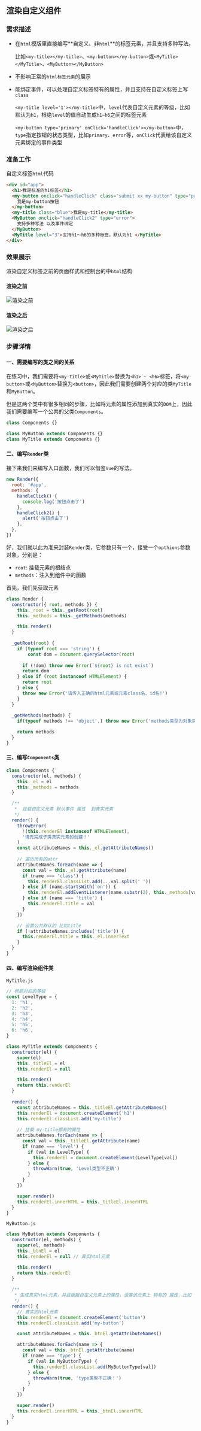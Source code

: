 ## 渲染自定义组件

### 需求描述

- 在`html`模版里直接编写**自定义、非`html`**的标签元素，并且支持多种写法。

  比如`<my-title></my-title>`、`<my-button></my-button>`或`<MyTitle></MyTitle>`、`<MyButton></MyButton>`

- 不影响正常的`html标签元素`的展示

- 能绑定事件，可以处理自定义标签特有的属性，并且支持在自定义标签上写`class`

  `<my-title level='1'></my-title>`中，`level`代表自定义元素的等级，比如默认为`h1`，根绝`level`的值自动生成`h1~h6`之间的标签元素

  `<my-button type='primary' onClick='handleClick'></my-button>`中，`type`指定按钮的状态类型，比如`primary`、`error`等，`onClick`代表给该自定义元素绑定的事件类型

### 准备工作

自定义标签`html`代码

```html
<div id="app">
  <h1>我是标准的h1标签</h1>
  <my-button onclick="handleClick" class="submit xx my-button" type="primary">
    我是my-button按钮
  </my-button>
  <my-title class="blue">我是my-title</my-title>
  <MyButton onclick="handleClick2" type="error">
    支持多种写法 以及事件绑定
  </MyButton>
  <MyTitle level="3">支持h1～h6的多种标签，默认为h1 </MyTitle>
</div>
```

### 效果展示

渲染自定义标签之前的页面样式和控制台的中`html`结构

#### 渲染之前

![渲染之前](../images/01.jpg)

#### 渲染之后

![渲染之后](../images/02.jpg)

### 步骤详情

#### 一、需要编写的类之间的关系

在练习中，我们需要将`<my-title>`或`<MyTitle>`替换为`<h1> ~ <h6>`标签，将`<my-button>`或`<MyButton>`替换为`<button>`，因此我们需要创建两个对应的类`MyTitle`和`MyButton`。

但是这两个类中有很多相同的步骤，比如将元素的属性添加到真实的`DOM`上，因此我们需要编写一个公共的父类`Components`。

```js
class Components {}

class MyButton extends Components {}
class MyTitle extends Components {}
```

#### 二、编写`Render`类

接下来我们来编写入口函数，我们可以借鉴`Vue`的写法。

```js
new Render({
  root: '#app',
  methods: {
    handleClick() {
      console.log('按钮点击了')
    },
    handleClick2() {
      alert('按钮点击了')
    },
  },
})
```

好，我们就以此为准来封装`Render`类，它参数只有一个，接受一个`opthions`参数对象，分别是：

- `root`: 挂载元素的根结点
- `methods`：注入到组件中的函数

首先，我们先获取元素

```js
class Render {
  constructor({ root, methods }) {
    this._root = this._getRoot(root)
    this._methods = this._getMethods(methods)

    this.render()
  }
  
  _getRoot(root) {
    if (typeof root === 'string') {
     	const dom = document.querySelector(root)
      
      if (!dom) throw new Error(`${root} is not exist`)
      return dom
    } else if (root instanceof HTMLElement) {
      return root
    } else {
      throw new Error('请传入正确的html元素或元素class名、id名!')
    }
  }
  
  _getMethods(methods) {
    if(typeof methods !== 'object',) throw new Error('methods类型为对象类型！')

    return methods
  }
}
```

#### 三、编写`Components`类

```js
class Components {
  constructor(el, methods) {
    this._el = el
    this._methods = methods
  }

  /**
   *  挂载自定义元素 默认事件 属性  到真实元素
   */
  render() {
    throwError(
      !(this.renderEl instanceof HTMLElement),
      '请先完成子类真实元素的创建！'
    )
    const attributeNames = this._el.getAttributeNames()
		
    // 遍历所有的attr
    attributeNames.forEach(name => {
      const val = this._el.getAttribute(name)
      if (name === 'class') {
        this.renderEl.classList.add(...val.split(' '))
      } else if (name.startsWith('on')) {
        this.renderEl.addEventListener(name.substr(2), this._methods[val])
      } else if (name === 'title') {
        this.renderEl.title = val
      }
    })

    // 设置公共默认的 比如title
    if (!attributeNames.includes('title')) {
      this.renderEl.title = this._el.innerText
    }
  }
}
```

#### 四、编写渲染组件类

`MyTitle.js`

```js
// 标题对应的等级
const LevelType = {
  1: 'h1',
  2: 'h2',
  3: 'h3',
  4: 'h4',
  5: 'h5',
  6: 'h6',
}

class MyTitle extends Components {
  constructor(el) {
    super(el)
    this._titleEl = el
    this.renderEl = null

    this.render()
    return this.renderEl
  }
  
  render() {
    const attributeNames = this._titleEl.getAttributeNames()
    this.renderEl = document.createElement('h1')
    this.renderEl.classList.add('my-title')
    
    // 挂载 my-title都有的属性
    attributeNames.forEach(name => {
      const val = this._titleEl.getAttribute(name)
      if (name === 'level') {
        if (val in LevelType) {
          this.renderEl = document.createElement(LevelType[val])
        } else {
          throwWarn(true, 'Level类型不正确')
        }
      }
    })

    super.render()
    this.renderEl.innerHTML = this._titleEl.innerHTML
  }
}
```

`MyButton.js`

```js
class MyButton extends Components {
  constructor(el, methods) {
    super(el, methods)
    this._btnEl = el
    this.renderEl = null // 真实html元素

    this.render()
    return this.renderEl
  }
  
  /**
   * 生成真实html元素，并且根据自定义元素上的属性，设置该元素上 特有的 属性，比如 type
   */
  render() {
    // 真实的html元素
    this.renderEl = document.createElement('button')
    this.renderEl.classList.add('my-button')

    const attributeNames = this._btnEl.getAttributeNames()

    attributeNames.forEach(name => {
      const val = this._btnEl.getAttribute(name)
      if (name === 'type') {
        if (val in MyButtonType) {
          this.renderEl.classList.add(MyButtonType[val])
        } else {
          throwWarn(true, 'type类型不正确！')
        }
      }
    })

    super.render()
    this.renderEl.innerHTML = this._btnEl.innerHTML
  }
}
```
